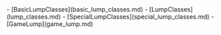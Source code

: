 <div class="grid cards" markdown>
- [BasicLumpClasses](basic_lump_classes.md)
- [LumpClasses](lump_classes.md)
- [SpecialLumpClasses](special_lump_classes.md)
- [GameLump](game_lump.md)
</div>

